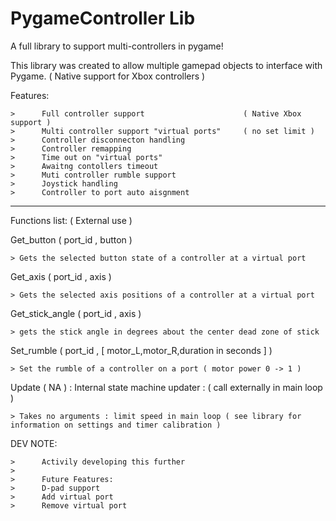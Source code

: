 # PygameController Lib
A full library to support multi-controllers in pygame!

This library was created to allow multiple gamepad objects to interface with Pygame. 
( Native support for Xbox controllers ) 



Features:

    >      Full controller support                      ( Native Xbox support )
    >      Multi controller support "virtual ports"     ( no set limit )
    >      Controller disconnecton handling             
    >      Controller remapping 
    >      Time out on "virtual ports" 
    >      Awaitng contollers timeout
    >      Muti controller rumble support
    >      Joystick handling
    >      Controller to port auto aisgnment 

-----------------------------------------------------------------------------------

Functions list: ( External use ) 


Get_button          (      port_id   ,   button   )                                     
 
    > Gets the selected button state of a controller at a virtual port

Get_axis            (      port_id   ,   axis     )                                     
    
    > Gets the selected axis positions of a controller at a virtual port  

Get_stick_angle     (      port_id   ,   axis     )                                     
    
    > gets the stick angle in degrees about the center dead zone of stick 

Set_rumble          (      port_id   ,   [ motor_L,motor_R,duration in seconds  ] )     
    
    > Set the rumble of a controller on a port ( motor power 0 -> 1 )


 Update             ( NA )  :  Internal state machine updater : ( call externally in main loop )
    
    > Takes no arguments : limit speed in main loop ( see library for information on settings and timer calibration )




DEV NOTE:
   

    >      Activily developing this further
    >
    >      Future Features:
    >      D-pad support            
    >      Add virtual port  
    >      Remove virtual port

